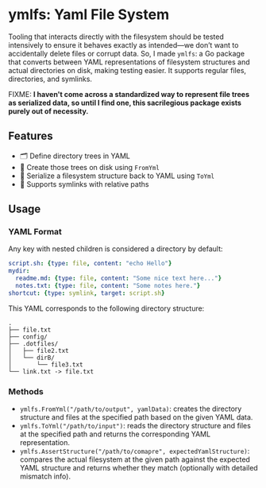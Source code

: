 # ymlfs: Yaml File System

Tooling that interacts directly with the filesystem should be tested intensively to ensure it behaves exactly as intended—we don’t want to accidentally delete files or corrupt data. So, I made `ymlfs`: a Go package that converts between YAML representations of filesystem structures and actual directories on disk, making testing easier. It supports regular files, directories, and symlinks.

FIXME: **I haven't come across a standardized way to represent file trees as serialized data, so until I find one, this sacrilegious package exists purely out of necessity.**

## Features

- 🗂️ Define directory trees in YAML
- 🧾 Create those trees on disk using `FromYml`
- 🔁 Serialize a filesystem structure back to YAML using `ToYml`
- 🔗 Supports symlinks with relative paths

## Usage

### YAML Format

Any key with nested children is considered a directory by default:

```yml
script.sh: {type: file, content: "echo Hello"}
mydir:
  readme.md: {type: file, content: "Some nice text here..."}
  notes.txt: {type: file, content: "Some notes here."}
shortcut: {type: symlink, target: script.sh}
```

This YAML corresponds to the following directory structure:

```text
.
├── file.txt
├── config/
├── .dotfiles/
│   ├── file2.txt
│   └── dirB/
│       └── file3.txt
└── link.txt -> file.txt
```

### Methods

- `ymlfs.FromYml("/path/to/output", yamlData)`: creates the directory structure and files at the specified path based on the given YAML data.
- `ymlfs.ToYml("/path/to/input")`: reads the directory structure and files at the specified path and returns the corresponding YAML representation.
- `ymlfs.AssertStructure("/path/to/comapre", expectedYamlStructure)`: compares the actual filesystem at the given path against the expected YAML structure and returns whether they match (optionally with detailed mismatch info).
